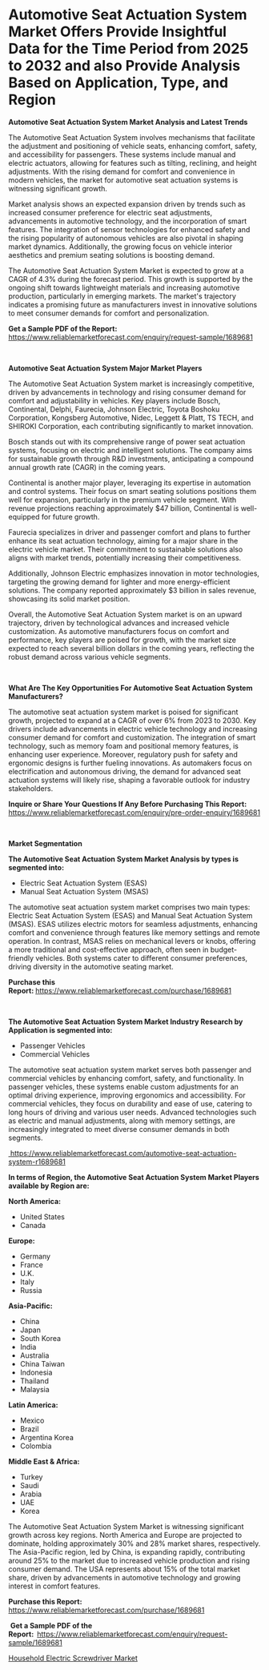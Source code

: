 <p><h1>Automotive Seat Actuation System Market Offers Provide Insightful Data for the Time Period from 2025 to 2032 and also Provide Analysis Based on Application, Type, and Region</h1></p><p><strong>Automotive Seat Actuation System Market Analysis and Latest Trends</strong></p>
<p><p>The Automotive Seat Actuation System involves mechanisms that facilitate the adjustment and positioning of vehicle seats, enhancing comfort, safety, and accessibility for passengers. These systems include manual and electric actuators, allowing for features such as tilting, reclining, and height adjustments. With the rising demand for comfort and convenience in modern vehicles, the market for automotive seat actuation systems is witnessing significant growth.</p><p>Market analysis shows an expected expansion driven by trends such as increased consumer preference for electric seat adjustments, advancements in automotive technology, and the incorporation of smart features. The integration of sensor technologies for enhanced safety and the rising popularity of autonomous vehicles are also pivotal in shaping market dynamics. Additionally, the growing focus on vehicle interior aesthetics and premium seating solutions is boosting demand.</p><p>The Automotive Seat Actuation System Market is expected to grow at a CAGR of 4.3% during the forecast period. This growth is supported by the ongoing shift towards lightweight materials and increasing automotive production, particularly in emerging markets. The market's trajectory indicates a promising future as manufacturers invest in innovative solutions to meet consumer demands for comfort and personalization.</p></p>
<p><strong>Get a Sample PDF of the Report:&nbsp;</strong> <a href="https://www.reliablemarketforecast.com/enquiry/request-sample/1689681?utm_campaign=2758&utm_medium=2&utm_source=Github&utm_content=ia&utm_term=26032025&utm_id=automotive-seat-actuation-system">https://www.reliablemarketforecast.com/enquiry/request-sample/1689681</a></p>
<p>&nbsp;</p>
<p><strong>Automotive Seat Actuation System Major Market Players</strong></p>
<p><p>The Automotive Seat Actuation System market is increasingly competitive, driven by advancements in technology and rising consumer demand for comfort and adjustability in vehicles. Key players include Bosch, Continental, Delphi, Faurecia, Johnson Electric, Toyota Boshoku Corporation, Kongsberg Automotive, Nidec, Leggett & Platt, TS TECH, and SHIROKI Corporation, each contributing significantly to market innovation.</p><p>Bosch stands out with its comprehensive range of power seat actuation systems, focusing on electric and intelligent solutions. The company aims for sustainable growth through R&D investments, anticipating a compound annual growth rate (CAGR) in the coming years.</p><p>Continental is another major player, leveraging its expertise in automation and control systems. Their focus on smart seating solutions positions them well for expansion, particularly in the premium vehicle segment. With revenue projections reaching approximately $47 billion, Continental is well-equipped for future growth.</p><p>Faurecia specializes in driver and passenger comfort and plans to further enhance its seat actuation technology, aiming for a major share in the electric vehicle market. Their commitment to sustainable solutions also aligns with market trends, potentially increasing their competitiveness.</p><p>Additionally, Johnson Electric emphasizes innovation in motor technologies, targeting the growing demand for lighter and more energy-efficient solutions. The company reported approximately $3 billion in sales revenue, showcasing its solid market position.</p><p>Overall, the Automotive Seat Actuation System market is on an upward trajectory, driven by technological advances and increased vehicle customization. As automotive manufacturers focus on comfort and performance, key players are poised for growth, with the market size expected to reach several billion dollars in the coming years, reflecting the robust demand across various vehicle segments.</p></p>
<p>&nbsp;</p>
<p><strong>What Are The Key Opportunities For Automotive Seat Actuation System Manufacturers?</strong></p>
<p><p>The automotive seat actuation system market is poised for significant growth, projected to expand at a CAGR of over 6% from 2023 to 2030. Key drivers include advancements in electric vehicle technology and increasing consumer demand for comfort and customization. The integration of smart technology, such as memory foam and positional memory features, is enhancing user experience. Moreover, regulatory push for safety and ergonomic designs is further fueling innovations. As automakers focus on electrification and autonomous driving, the demand for advanced seat actuation systems will likely rise, shaping a favorable outlook for industry stakeholders.</p></p>
<p><strong>Inquire or Share Your Questions If Any Before Purchasing This Report:</strong> <a href="https://www.reliablemarketforecast.com/enquiry/pre-order-enquiry/1689681?utm_campaign=2758&utm_medium=2&utm_source=Github&utm_content=ia&utm_term=26032025&utm_id=automotive-seat-actuation-system">https://www.reliablemarketforecast.com/enquiry/pre-order-enquiry/1689681</a></p>
<p>&nbsp;</p>
<p><strong>Market Segmentation</strong></p>
<p><strong>The Automotive Seat Actuation System Market Analysis by types is segmented into:</strong></p>
<p><ul><li>Electric Seat Actuation System (ESAS)</li><li>Manual Seat Actuation System (MSAS)</li></ul></p>
<p><p>The automotive seat actuation system market comprises two main types: Electric Seat Actuation System (ESAS) and Manual Seat Actuation System (MSAS). ESAS utilizes electric motors for seamless adjustments, enhancing comfort and convenience through features like memory settings and remote operation. In contrast, MSAS relies on mechanical levers or knobs, offering a more traditional and cost-effective approach, often seen in budget-friendly vehicles. Both systems cater to different consumer preferences, driving diversity in the automotive seating market.</p></p>
<p><strong>Purchase this Report:&nbsp;</strong><a href="https://www.reliablemarketforecast.com/purchase/1689681?utm_campaign=2758&utm_medium=2&utm_source=Github&utm_content=ia&utm_term=26032025&utm_id=automotive-seat-actuation-system">https://www.reliablemarketforecast.com/purchase/1689681</a></p>
<p>&nbsp;</p>
<p><strong>The Automotive Seat Actuation System Market Industry Research by Application is segmented into:</strong></p>
<p><ul><li>Passenger Vehicles</li><li>Commercial Vehicles</li></ul></p>
<p><p>The automotive seat actuation system market serves both passenger and commercial vehicles by enhancing comfort, safety, and functionality. In passenger vehicles, these systems enable custom adjustments for an optimal driving experience, improving ergonomics and accessibility. For commercial vehicles, they focus on durability and ease of use, catering to long hours of driving and various user needs. Advanced technologies such as electric and manual adjustments, along with memory settings, are increasingly integrated to meet diverse consumer demands in both segments.</p></p>
<p><a href="https://www.reliablemarketforecast.com/automotive-seat-actuation-system-r1689681?utm_campaign=2758&utm_medium=2&utm_source=Github&utm_content=ia&utm_term=26032025&utm_id=automotive-seat-actuation-system">&nbsp;https://www.reliablemarketforecast.com/automotive-seat-actuation-system-r1689681</a></p>
<p><strong>In terms of Region, the Automotive Seat Actuation System Market Players available by Region are:</strong></p>
<p>
    <p> <strong> North America: </strong>
        <ul>
            <li>United States</li>
            <li>Canada</li>
        </ul>
        </p> 
    <p> <strong> Europe: </strong>
        <ul>
            <li>Germany</li>
            <li>France</li>
            <li>U.K.</li>
            <li>Italy</li>
            <li>Russia</li>
        </ul>
        </p> 
    <p> <strong> Asia-Pacific: </strong>
        <ul>
            <li>China</li>
            <li>Japan</li>
            <li>South Korea</li>
            <li>India</li>
            <li>Australia</li>
            <li>China Taiwan</li>
            <li>Indonesia</li>
            <li>Thailand</li>
            <li>Malaysia</li>
        </ul>
        </p> 
    <p> <strong> Latin America: </strong>
        <ul>
            <li>Mexico</li>
            <li>Brazil</li>
            <li>Argentina Korea</li>
            <li>Colombia</li>
        </ul>
        </p> 
    <p> <strong> Middle East & Africa: </strong>
        <ul>
            <li>Turkey</li>
            <li>Saudi</li>
            <li>Arabia</li>
            <li>UAE</li>
            <li>Korea</li>
        </ul>
    </p>
    </p>
<p><p>The Automotive Seat Actuation System Market is witnessing significant growth across key regions. North America and Europe are projected to dominate, holding approximately 30% and 28% market shares, respectively. The Asia-Pacific region, led by China, is expanding rapidly, contributing around 25% to the market due to increased vehicle production and rising consumer demand. The USA represents about 15% of the total market share, driven by advancements in automotive technology and growing interest in comfort features.</p></p>
<p><strong>Purchase this Report: </strong><a href="https://www.reliablemarketforecast.com/purchase/1689681?utm_campaign=2758&utm_medium=2&utm_source=Github&utm_content=ia&utm_term=26032025&utm_id=automotive-seat-actuation-system">https://www.reliablemarketforecast.com/purchase/1689681</a></p>
<p>&nbsp;<strong>Get a Sample PDF of the Report:&nbsp;&nbsp;</strong><a href="https://www.reliablemarketforecast.com/enquiry/request-sample/1689681?utm_campaign=2758&utm_medium=2&utm_source=Github&utm_content=ia&utm_term=26032025&utm_id=automotive-seat-actuation-system">https://www.reliablemarketforecast.com/enquiry/request-sample/1689681</a></p>
<p><strong></strong></p>
<p><p><a href="https://github.com/watzondechao/Market-Research-Report-List-1/blob/main/household-electric-screwdriver-market.md?utm_campaign=2758&utm_medium=2&utm_source=Github&utm_content=ia&utm_term=26032025&utm_id=automotive-seat-actuation-system">Household Electric Screwdriver Market</a></p></p>